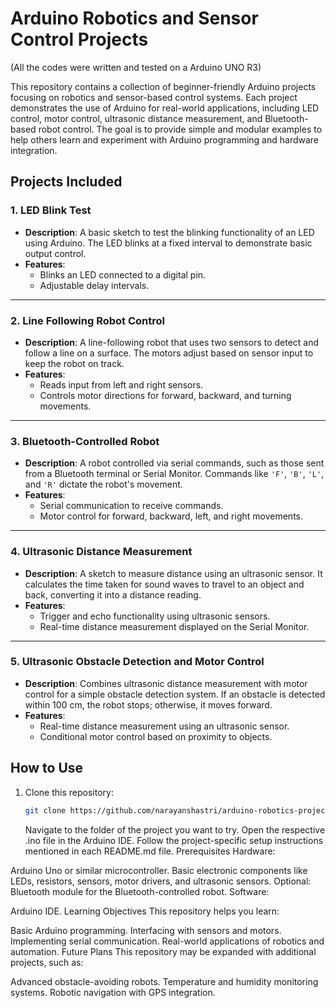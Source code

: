 # Arduino Robotics and Sensor Control Projects  
(All the codes were written and tested on a Arduino UNO R3)

This repository contains a collection of beginner-friendly Arduino projects focusing on robotics and sensor-based control systems. Each project demonstrates the use of Arduino for real-world applications, including LED control, motor control, ultrasonic distance measurement, and Bluetooth-based robot control. The goal is to provide simple and modular examples to help others learn and experiment with Arduino programming and hardware integration.  

## Projects Included  

### 1. **LED Blink Test**  
- **Description**: A basic sketch to test the blinking functionality of an LED using Arduino. The LED blinks at a fixed interval to demonstrate basic output control.  
- **Features**:  
  - Blinks an LED connected to a digital pin.  
  - Adjustable delay intervals.  

---

### 2. **Line Following Robot Control**  
- **Description**: A line-following robot that uses two sensors to detect and follow a line on a surface. The motors adjust based on sensor input to keep the robot on track.  
- **Features**:  
  - Reads input from left and right sensors.  
  - Controls motor directions for forward, backward, and turning movements.  

---

### 3. **Bluetooth-Controlled Robot**  
- **Description**: A robot controlled via serial commands, such as those sent from a Bluetooth terminal or Serial Monitor. Commands like `'F'`, `'B'`, `'L'`, and `'R'` dictate the robot's movement.  
- **Features**:  
  - Serial communication to receive commands.  
  - Motor control for forward, backward, left, and right movements.  

---

### 4. **Ultrasonic Distance Measurement**  
- **Description**: A sketch to measure distance using an ultrasonic sensor. It calculates the time taken for sound waves to travel to an object and back, converting it into a distance reading.  
- **Features**:  
  - Trigger and echo functionality using ultrasonic sensors.  
  - Real-time distance measurement displayed on the Serial Monitor.  

---

### 5. **Ultrasonic Obstacle Detection and Motor Control**  
- **Description**: Combines ultrasonic distance measurement with motor control for a simple obstacle detection system. If an obstacle is detected within 100 cm, the robot stops; otherwise, it moves forward.  
- **Features**:  
  - Real-time distance measurement using an ultrasonic sensor.  
  - Conditional motor control based on proximity to objects.  

## How to Use  

1. Clone this repository:  
   ```bash
   git clone https://github.com/narayanshastri/arduino-robotics-projects.git
   ```
   Navigate to the folder of the project you want to try.
Open the respective .ino file in the Arduino IDE.
Follow the project-specific setup instructions mentioned in each README.md file.
Prerequisites
Hardware:

Arduino Uno or similar microcontroller.
Basic electronic components like LEDs, resistors, sensors, motor drivers, and ultrasonic sensors.
Optional: Bluetooth module for the Bluetooth-controlled robot.
Software:

Arduino IDE.
Learning Objectives
This repository helps you learn:

Basic Arduino programming.
Interfacing with sensors and motors.
Implementing serial communication.
Real-world applications of robotics and automation.
Future Plans
This repository may be expanded with additional projects, such as:

Advanced obstacle-avoiding robots.
Temperature and humidity monitoring systems.
Robotic navigation with GPS integration.
